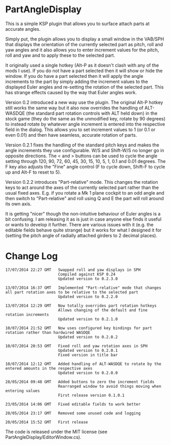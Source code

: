 PartAngleDisplay
================

This is a simple KSP plugin that allows you to surface attach parts at accurate angles.

Simply put, the plugin allows you to display a small window in the VAB/SPH that displays the orientation of the currently selected part as pitch, roll and yaw angles and it also allows you to enter increment values for the pitch, roll and yaw and to apply these to the selected part.

It originally used a single hotkey (Alt-P as it doesn't clash with any of the mods I use). If you do not have a part selected then it will show or hide the window. If you do have a part selected then it will apply the angle increments to the part by simply adding the increment values to the displayed Euler angles and re-setting the rotation of the selected part.  This has strange effects caused by the way that Euler angles work.

Version 0.2 introduced a new way use the plugin.  The original Alt-P hotkey still works the same way but it also now overrides the handling of ALT-WASDQE (the standard part rotation controls with ALT held down) in the stock game (they do the same as the unmodified key, rotate by 90 degrees) to instead rotate by whatever angle increment is entered into the respective field in the dialog.  This allows you to set increment values to 1 (or 0.1 or even 0.01) and then have seamless, accurate rotation of parts.

Version 0.2.1 fixes the handling of the standard pitch keys and makes the angle increments they use configurable.  W/S and Shift-W/S no longer go in opposite directions.  The < and > buttons can be used to cycle the angle setting through 120, 90, 72, 60, 45, 30, 15, 10, 5, 1, 0.1 and 0.01 degrees.  The F key also adjusts the "Fine" angle control (F to cycle down, Shift-F to cycle up and Alt-F to reset to 5).

Version 0.2.2 introduces "Part-relative" mode.  This changes the rotation keys to act around the axes of the currently selected part rather than the usual fixed axes.  E.g. if you rotate a Mk 1 plane cockpit to an odd angle and then switch to "Part-relative" and roll using Q and E the part will roll around its own axis.

It is getting "nicer" though the non-intuitive behaviour of Euler angles is a bit confusing.  I am releasing it as is just in case anyone else finds it useful or wants to develop it further. There are various issues with it (e.g. the editable fields behave quite strange) but it works for what I designed it for (setting the pitch angle of radially attached girders to 2 decimal places).

Change Log
==========
    17/07/2014 22:27 GMT   Swapped roll and yaw displays in SPH
                           Compiled against KSP 0.24
                           Updated version to 0.2.3.0

    13/07/2014 16:37 GMT   Implemented "Part-relative" mode that changes all part rotation axes to be relative to the selected part
                           Updated version to 0.2.2.0

    13/07/2014 12:29 GMT   Now totally overrides part rotation hotkeys
                           Allows changing of the default and fine rotation increments
                           Updated version to 0.2.1.0

    10/07/2014 21:52 GMT   Now uses configured key bindings for part rotation rather than hardwired WASDQE
                           Updated version to 0.2.0.2

    10/07/2014 20:53 GMT   Fixed roll and yaw rotation axes in SPH
                           Updated version to 0.2.0.1
                           Fixed version in title bar

    10/07/2014 12:12 GMT   Added handling of ALT-WASDQE to rotate by the entered amounts in the respective axes
                           Updated version to 0.2.0.0

    28/05/2014 09:48 GMT   Added buttons to zero the increment fields
                           Rearranged window to avoid things moving when entering values
                           First release version 0.1.0.1
    
    23/05/2014 14:06 GMT   Fixed editable fields to work better
    
    20/05/2014 23:17 GMT   Removed some unused code and logging
    
    20/05/2014 15:52 GMT   First release

The code is released under the MIT license (see PartAngleDisplay/EditorWindow.cs).
